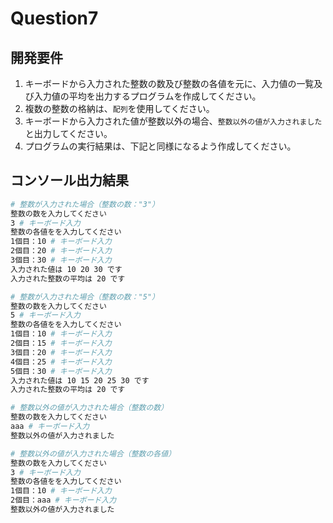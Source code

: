 # Question7

## 開発要件
1. キーボードから入力された整数の数及び整数の各値を元に、入力値の一覧及び入力値の平均を出力するプログラムを作成してください。
2. 複数の整数の格納は、```配列```を使用してください。
3. キーボードから入力された値が整数以外の場合、```整数以外の値が入力されました```と出力してください。
4. プログラムの実行結果は、下記と同様になるよう作成してください。

## コンソール出力結果
```bash
# 整数が入力された場合（整数の数："3"）
整数の数を入力してください
3 # キーボード入力
整数の各値をを入力してください
1個目：10 # キーボード入力
2個目：20 # キーボード入力
3個目：30 # キーボード入力
入力された値は 10 20 30 です
入力された整数の平均は 20 です

# 整数が入力された場合（整数の数："5"）
整数の数を入力してください
5 # キーボード入力
整数の各値をを入力してください
1個目：10 # キーボード入力
2個目：15 # キーボード入力
3個目：20 # キーボード入力
4個目：25 # キーボード入力
5個目：30 # キーボード入力
入力された値は 10 15 20 25 30 です
入力された整数の平均は 20 です

# 整数以外の値が入力された場合（整数の数）
整数の数を入力してください
aaa # キーボード入力
整数以外の値が入力されました

# 整数以外の値が入力された場合（整数の各値）
整数の数を入力してください
3 # キーボード入力
整数の各値をを入力してください
1個目：10 # キーボード入力
2個目：aaa # キーボード入力
整数以外の値が入力されました
```
